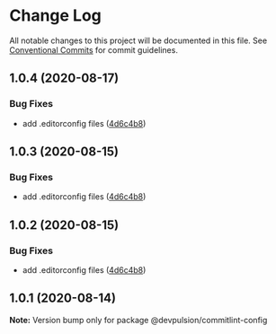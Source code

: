 # Change Log

All notable changes to this project will be documented in this file.
See [Conventional Commits](https://conventionalcommits.org) for commit guidelines.

## 1.0.4 (2020-08-17)


### Bug Fixes

* add .editorconfig files ([4d6c4b8](https://github.com/devpulsion/configs/commit/4d6c4b840e06289893ae8a853b2d0ee6f6a09443))





## 1.0.3 (2020-08-15)


### Bug Fixes

* add .editorconfig files ([4d6c4b8](https://github.com/devpulsion/configs/commit/4d6c4b840e06289893ae8a853b2d0ee6f6a09443))





## 1.0.2 (2020-08-15)


### Bug Fixes

* add .editorconfig files ([4d6c4b8](https://github.com/devpulsion/configs/commit/4d6c4b840e06289893ae8a853b2d0ee6f6a09443))





## 1.0.1 (2020-08-14)

**Note:** Version bump only for package @devpulsion/commitlint-config
